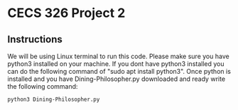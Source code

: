 # CECS 326 Project 2
## Instructions
We will be using Linux terminal to run this code. Please make sure you have python3 installed on your machine. 
If you dont have python3 installed you can do the following command of "sudo apt install python3".
Once python is installed and you have Dining-Philosopher.py downloaded and ready write the following command:

``` python3 Dining-Philosopher.py ```
